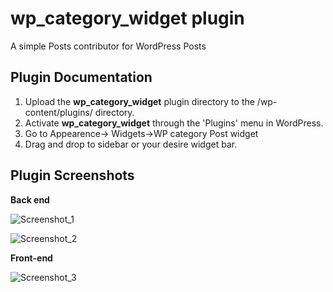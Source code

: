 # wp_category_widget plugin
A simple Posts contributor for WordPress Posts

## Plugin Documentation
1. Upload the **wp_category_widget** plugin directory to the /wp-content/plugins/ directory.
2. Activate **wp_category_widget** through the 'Plugins' menu in WordPress.
3. Go to Appearence-> Widgets->WP category Post widget
4. Drag and drop to sidebar or your desire widget bar.


## Plugin Screenshots

**Back end**

![Screenshot_1](https://user-images.githubusercontent.com/6370697/63208316-69bc1d80-c0f4-11e9-9327-53c5ad03dbf0.png)

![Screenshot_2](https://user-images.githubusercontent.com/6370697/63208317-69bc1d80-c0f4-11e9-9d5a-52d26380306f.png)


**Front-end** 

![Screenshot_3](https://user-images.githubusercontent.com/6370697/63208318-6a54b400-c0f4-11e9-8d6a-e303e508781a.png)

